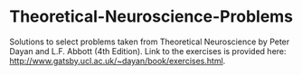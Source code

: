 # Theoretical-Neuroscience-Problems
Solutions to select problems taken from Theoretical Neuroscience by Peter Dayan and L.F. Abbott (4th Edition). 
Link to the exercises is provided here: http://www.gatsby.ucl.ac.uk/~dayan/book/exercises.html.
